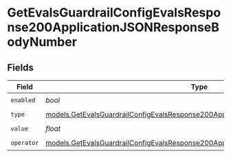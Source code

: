 # GetEvalsGuardrailConfigEvalsResponse200ApplicationJSONResponseBodyNumber


## Fields

| Field                                                                                                                                                                          | Type                                                                                                                                                                           | Required                                                                                                                                                                       | Description                                                                                                                                                                    |
| ------------------------------------------------------------------------------------------------------------------------------------------------------------------------------ | ------------------------------------------------------------------------------------------------------------------------------------------------------------------------------ | ------------------------------------------------------------------------------------------------------------------------------------------------------------------------------ | ------------------------------------------------------------------------------------------------------------------------------------------------------------------------------ |
| `enabled`                                                                                                                                                                      | *bool*                                                                                                                                                                         | :heavy_check_mark:                                                                                                                                                             | N/A                                                                                                                                                                            |
| `type`                                                                                                                                                                         | [models.GetEvalsGuardrailConfigEvalsResponse200ApplicationJSONResponseBodyData1Type](../models/getevalsguardrailconfigevalsresponse200applicationjsonresponsebodydata1type.md) | :heavy_check_mark:                                                                                                                                                             | N/A                                                                                                                                                                            |
| `value`                                                                                                                                                                        | *float*                                                                                                                                                                        | :heavy_check_mark:                                                                                                                                                             | N/A                                                                                                                                                                            |
| `operator`                                                                                                                                                                     | [models.GetEvalsGuardrailConfigEvalsResponse200ApplicationJSONResponseBodyOperator](../models/getevalsguardrailconfigevalsresponse200applicationjsonresponsebodyoperator.md)   | :heavy_check_mark:                                                                                                                                                             | N/A                                                                                                                                                                            |